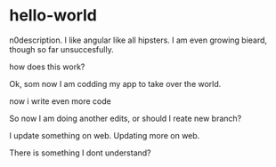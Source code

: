 # hello-world
n0description.
I like angular like all hipsters. 
I am even growing bieard, though so far unsuccesfully.

how does this work?

Ok, som now I am codding my app to take over the world.

now i write even more code


So now I am doing another edits, or should I reate new branch?


I update something on web.
Updating more on web.

There is something I dont understand?
